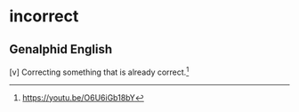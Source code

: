 # incorrect
## Genalphid English

[v] Correcting something that is already correct.[^1]

[^1]: <https://youtu.be/O6U6iGb18bY>